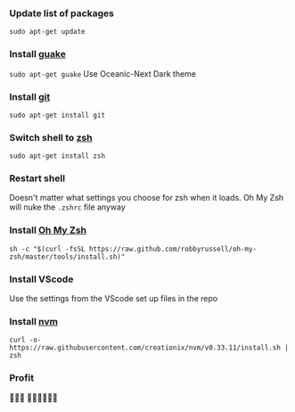 ### Update list of packages
`sudo apt-get update`

### Install [guake](http://guake-project.org/)
`sudo apt-get guake`
Use Oceanic-Next Dark theme

### Install [git](https://git-scm.com/docs/git)
`sudo apt-get install git`

### Switch shell to [zsh](https://github.com/robbyrussell/oh-my-zsh/wiki/Installing-ZSH)
`sudo apt-get install zsh`

### Restart shell
Doesn't matter what settings you choose for zsh when it loads.
Oh My Zsh will nuke the `.zshrc` file anyway

### Install [Oh My Zsh](https://ohmyz.sh/)
`sh -c "$(curl -fsSL https://raw.github.com/robbyrussell/oh-my-zsh/master/tools/install.sh)"`

### Install VScode
Use the settings from the VScode set up files in the repo

### Install [nvm](https://github.com/creationix/nvm)
`curl -o- https://raw.githubusercontent.com/creationix/nvm/v0.33.11/install.sh | zsh`

### Profit
🎉🎉🎉
👩‍💻👩‍💻👩‍💻
